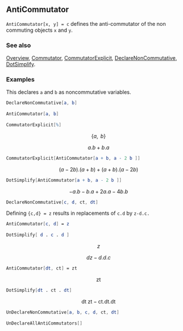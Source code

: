 ## AntiCommutator

`AntiCommutator[x, y] = c` defines the anti-commutator of the non commuting objects `x` and `y`.

### See also

[Overview](Extra/FeynCalc.md), [Commutator](Commutator.md), [CommutatorExplicit](CommutatorExplicit.md), [DeclareNonCommutative](DeclareNonCommutative.md), [DotSimplify](DotSimplify.md).

### Examples

This declares `a` and `b` as noncommutative variables.

```mathematica
DeclareNonCommutative[a, b] 
 
AntiCommutator[a, b] 
 
CommutatorExplicit[%]
```

$$\{a,\medspace b\}$$

$$a.b+b.a$$

```mathematica
CommutatorExplicit[AntiCommutator[a + b, a - 2 b ]]
```

$$(a-2 b).(a+b)+(a+b).(a-2 b)$$

```mathematica
DotSimplify[AntiCommutator[a + b, a - 2 b ]]
```

$$-a.b-b.a+2 a.a-4 b.b$$

```mathematica
DeclareNonCommutative[c, d, ct, dt]
```

Defining `{c,d} = z` results in replacements of `c.d` by `z-d.c.`

```mathematica
AntiCommutator[c, d] = z 
 
DotSimplify[ d . c . d ]
```

$$z$$

$$d z-d.d.c$$

```mathematica
AntiCommutator[dt, ct] = zt
```

$$\text{zt}$$

```mathematica
DotSimplify[dt . ct . dt]
```

$$\text{dt} \;\text{zt}-\text{ct}.\text{dt}.\text{dt}$$

```mathematica
UnDeclareNonCommutative[a, b, c, d, ct, dt] 
 
UnDeclareAllAntiCommutators[]
```